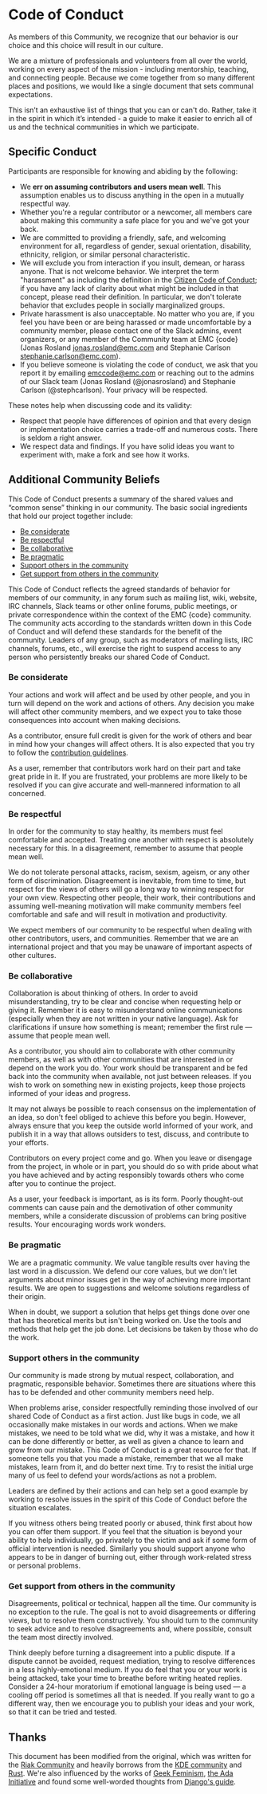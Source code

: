 # Code of Conduct

As members of this Community, we recognize that our behavior is our choice and this choice will result in our culture.

We are a mixture of professionals and volunteers from all over the world, working on every aspect of the mission - including mentorship, teaching, and connecting people. Because we come together from so many different places and positions, we would like a single document that sets communal expectations.

This isn’t an exhaustive list of things that you can or can't do. Rather, take it in the spirit in which it’s intended - a guide to make it easier to enrich all of us and the technical communities in which we participate.


## Specific Conduct

Participants are responsible for knowing and abiding by the following:

* We **err on assuming contributors and users mean well**. This assumption enables us to discuss anything in the open in a mutually respectful way.
* Whether you're a regular contributor or a newcomer, all members care about making this community a safe place for you and we've got your back.
* We are committed to providing a friendly, safe, and welcoming environment for all, regardless of gender, sexual orientation, disability, ethnicity, religion, or similar personal characteristic.
* We will exclude you from interaction if you insult, demean, or harass anyone. That is not welcome behavior. We interpret the term "harassment" as including the definition in the [Citizen Code of Conduct](http://citizencodeofconduct.org/); if you have any lack of clarity about what might be included in that concept, please read their definition. In particular, we don't tolerate behavior that excludes people in socially marginalized groups.
* Private harassment is also unacceptable. No matter who you are, if you feel you have been or are being harassed or made uncomfortable by a community member, please contact one of the Slack admins, event organizers, or any member of the Community team at EMC {code} (Jonas Rosland [jonas.rosland@emc.com](mailto:jonas.rosland@emc.com) and Stephanie Carlson [stephanie.carlson@emc.com](mailto:stephanie.carlson@emc.com)).
* If you believe someone is violating the code of conduct, we ask that you report it by emailing [emccode@emc.com](mailto:emccode@emc.com) or reaching out to the admins of our Slack team (Jonas Rosland (@jonasrosland) and Stephanie Carlson (@stephcarlson). Your privacy will be respected.

These notes help when discussing code and its validity:

* Respect that people have differences of opinion and that every design or implementation choice carries a trade-off and numerous costs. There is seldom a right answer.
* We respect data and findings. If you have solid ideas you want to experiment with, make a fork and see how it works.

## Additional Community Beliefs

This Code of Conduct presents a summary of the shared values and “common sense” thinking in our community. The basic social ingredients that hold our project together include:

* [Be considerate](#be-considerate)
* [Be respectful](#be-respectful)
* [Be collaborative](#be-collaborative)
* [Be pragmatic](#be-pragmatic)
* [Support others in the community](#support-others-in-the-community)
* [Get support from others in the community](#get-support-from-others-in-the-community)

This Code of Conduct reflects the agreed standards of behavior for members of our community, in any forum such as mailing list, wiki, website, IRC channels, Slack teams or other online forums, public meetings, or private correspondence within the context of the EMC {code} community. The community acts according to the standards written down in this Code of Conduct and will defend these standards for the benefit of the community. Leaders of any group, such as moderators of mailing lists, IRC channels, forums, etc., will exercise the right to suspend access to any person who persistently breaks our shared Code of Conduct.

### Be considerate

Your actions and work will affect and be used by other people, and you in turn will depend on the work and actions of others. Any decision you make will affect other community members, and we expect you to take those consequences into account when making decisions.

As a contributor, ensure full credit is given for the work of others and bear in mind how your changes will affect others. It is also expected that you try to follow the [contribution guidelines](https://github.com/emccode/emccode.github.io/wiki/How-to-contribute-to-EMC-%7Bcode%7D-and-add-your-project).

As a user, remember that contributors work hard on their part and take great pride in it. If you are frustrated, your problems are more likely to be resolved if you can give accurate and well-mannered information to all concerned.

### Be respectful

In order for the community to stay healthy, its members must feel comfortable and accepted. Treating one another with respect is absolutely necessary for this. In a disagreement, remember to assume that people mean well.

We do not tolerate personal attacks, racism, sexism, ageism, or any other form of discrimination. Disagreement is inevitable, from time to time, but respect for the views of others will go a long way to winning respect for your own view. Respecting other people, their work, their contributions and assuming well-meaning motivation will make community members feel comfortable and safe and will result in motivation and productivity.

We expect members of our community to be respectful when dealing with other contributors, users, and communities. Remember that we are an international project and that you may be unaware of important aspects of other cultures.

### Be collaborative

Collaboration is about thinking of others. In order to avoid misunderstanding, try to be clear and concise when requesting help or giving it. Remember it is easy to misunderstand online communications (especially when they are not written in your native language). Ask for clarifications if unsure how something is meant; remember the first rule — assume that people mean well.

As a contributor, you should aim to collaborate with other community members, as well as with other communities that are interested in or depend on the work you do. Your work should be transparent and be fed back into the community when available, not just between releases. If you wish to work on something new in existing projects, keep those projects informed of your ideas and progress.

It may not always be possible to reach consensus on the implementation of an idea, so don't feel obliged to achieve this before you begin. However, always ensure that you keep the outside world informed of your work, and publish it in a way that allows outsiders to test, discuss, and contribute to your efforts.

Contributors on every project come and go. When you leave or disengage from the project, in whole or in part, you should do so with pride about what you have achieved and by acting responsibly towards others who come after you to continue the project.

As a user, your feedback is important, as is its form. Poorly thought-out comments can cause pain and the demotivation of other community members, while a considerate discussion of problems can bring positive results. Your encouraging words work wonders.

### Be pragmatic

We are a pragmatic community. We value tangible results over having the last word in a discussion. We defend our core values, but we don't let arguments about minor issues get in the way of achieving more important results. We are open to suggestions and welcome solutions regardless of their origin.

When in doubt, we support a solution that helps get things done over one that has theoretical merits but isn't being worked on. Use the tools and methods that help get the job done. Let decisions be taken by those who do the work.

### Support others in the community

Our community is made strong by mutual respect, collaboration, and pragmatic, responsible behavior. Sometimes there are situations where this has to be defended and other community members need help.

When problems arise, consider respectfully reminding those involved of our shared Code of Conduct as a first action. Just like bugs in code, we all occasionally make mistakes in our words and actions. When we make mistakes, we need to be told what we did, why it was a mistake, and how it can be done differently or better, as well as given a chance to learn and grow from our mistake. This Code of Conduct is a great resource for that. If someone tells you that you made a mistake, remember that we all make mistakes, learn from it, and do better next time. Try to resist the initial urge many of us feel to defend your words/actions as not a problem.

Leaders are defined by their actions and can help set a good example by working to resolve issues in the spirit of this Code of Conduct before the situation escalates.

If you witness others being treated poorly or abused, think first about how you can offer them support. If you feel that the situation is beyond your ability to help individually, go privately to the victim and ask if some form of official intervention is needed. Similarly you should support anyone who appears to be in danger of burning out, either through work-related stress or personal problems.


### Get support from others in the community

Disagreements, political or technical, happen all the time. Our community is no exception to the rule. The goal is not to avoid disagreements or differing views, but to resolve them constructively. You should turn to the community to seek advice and to resolve disagreements and, where possible, consult the team most directly involved.

Think deeply before turning a disagreement into a public dispute. If a dispute cannot be avoided, request mediation, trying to resolve differences in a less highly-emotional medium. If you do feel that you or your work is being attacked, take your time to breathe before writing heated replies. Consider a 24-hour moratorium if emotional language is being used — a cooling off period is sometimes all that is needed. If you really want to go a different way, then we encourage you to publish your ideas and your work, so that it can be tried and tested.


## Thanks

This document has been modified from the original, which was written for the [Riak Community](https://github.com/basho-labs/the-riak-community) and heavily borrows from the [KDE community](https://www.kde.org/code-of-conduct/) and  [Rust](http://www.rust-lang.org/conduct.html). We're also influenced by the works of [Geek Feminism](http://geekfeminism.wikia.com/wiki/Conference_anti-harassment/Policy), [the Ada Initiative](https://adainitiative.org/2014/02/howto-design-a-code-of-conduct-for-your-community/) and found some well-worded thoughts from [Django's guide](https://www.djangoproject.com/conduct/).

